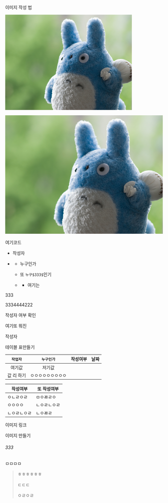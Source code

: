 
이미지 작성 법

<img title="" src="./img/img001.jpg" alt="screens" width="405">


![image](./img/img001.jpg)


여기코드

- 작성자

- - 누구인가
  
  - 또 `누구$333$`인기
  
  - - 여기는 

$333$

$3334444222$




작성자 여부 확인



여기또 뭐진



작성자

테이블 표만들기

| `작업자`  | `누구인가`    | 작성여부 | 날짜  |
|:------:|:---------:| ---- | --- |
| 여기값    | 저기값       |      |     |
| 값 리 하기 | ㅇㅇㅇㅇㅇㅇㅇㅇㅇ |      |     |

| 작성여부   | 또 작성여부 |
| ------ | ------ |
| ㅇㄴㄹㅇㄹ  | ㅁㅇㄻㄹㅇ  |
| ㅇㅇㅇㅇ   | ㄴㅇㄹㄴㅇㄹ |
| ㄴㅇㄹㄴㅇㄹ | ㄴㅇㄻㄹ   |

이미지 링크

이미지 만들기

###### 333

<div>
    ㅁㅁㅁㅁ
</div>

> ㅎㅎㅎㅎㅎㅎ
> 
> ㄷㄷㄷ
> 
> ㅇㄹㅇㄹ
